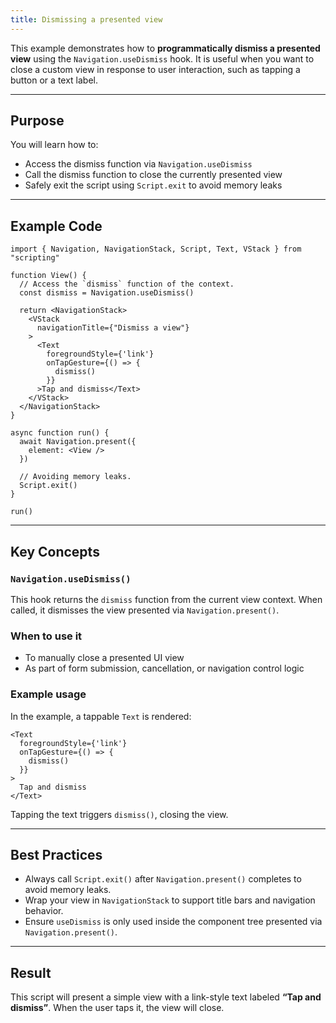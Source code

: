 ```yaml
---
title: Dismissing a presented view
---
```

This example demonstrates how to **programmatically dismiss a presented view** using the `Navigation.useDismiss` hook. It is useful when you want to close a custom view in response to user interaction, such as tapping a button or a text label.

---

## Purpose

You will learn how to:

* Access the dismiss function via `Navigation.useDismiss`
* Call the dismiss function to close the currently presented view
* Safely exit the script using `Script.exit` to avoid memory leaks

---

## Example Code

```tsx
import { Navigation, NavigationStack, Script, Text, VStack } from "scripting"

function View() {
  // Access the `dismiss` function of the context.
  const dismiss = Navigation.useDismiss()

  return <NavigationStack>
    <VStack
      navigationTitle={"Dismiss a view"}
    >
      <Text
        foregroundStyle={'link'}
        onTapGesture={() => {
          dismiss()
        }}
      >Tap and dismiss</Text>
    </VStack>
  </NavigationStack>
}

async function run() {
  await Navigation.present({
    element: <View />
  })

  // Avoiding memory leaks.
  Script.exit()
}

run()
```

---

## Key Concepts

### `Navigation.useDismiss()`

This hook returns the `dismiss` function from the current view context. When called, it dismisses the view presented via `Navigation.present()`.

### When to use it

* To manually close a presented UI view
* As part of form submission, cancellation, or navigation control logic

### Example usage

In the example, a tappable `Text` is rendered:

```tsx
<Text
  foregroundStyle={'link'}
  onTapGesture={() => {
    dismiss()
  }}
>
  Tap and dismiss
</Text>
```

Tapping the text triggers `dismiss()`, closing the view.

---

## Best Practices

* Always call `Script.exit()` after `Navigation.present()` completes to avoid memory leaks.
* Wrap your view in `NavigationStack` to support title bars and navigation behavior.
* Ensure `useDismiss` is only used inside the component tree presented via `Navigation.present()`.

---

## Result

This script will present a simple view with a link-style text labeled **“Tap and dismiss”**. When the user taps it, the view will close.
